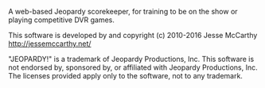 A web-based Jeopardy scorekeeper, for training to be on the show or playing competitive DVR games.

This software is developed by and copyright (c) 2010-2016 Jesse McCarthy <http://jessemccarthy.net/>

"JEOPARDY!" is a trademark of Jeopardy Productions, Inc. This software is not endorsed by, sponsored by, or affiliated with Jeopardy Productions, Inc. The licenses provided apply only to the software, not to any trademark.
